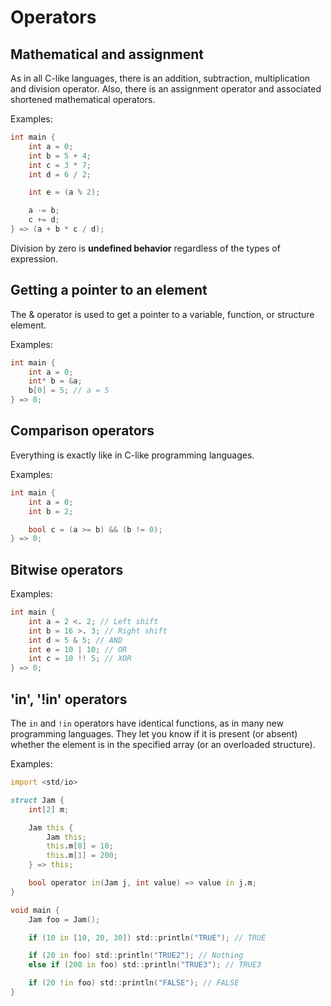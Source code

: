 # Operators

## Mathematical and assignment

As in all C-like languages, there is an addition, subtraction, multiplication and division operator.
Also, there is an assignment operator and associated shortened mathematical operators.

Examples:
```d
int main {
    int a = 0;
    int b = 5 + 4;
    int c = 3 * 7;
    int d = 6 / 2;

    int e = (a % 2);

    a -= b;
    c += d;
} => (a + b * c / d);
```

Division by zero is **undefined behavior** regardless of the types of expression.

## Getting a pointer to an element

The & operator is used to get a pointer to a variable, function, or structure element.

Examples:
```d
int main {
    int a = 0;
    int* b = &a;
    b[0] = 5; // a = 5
} => 0;
```

## Comparison operators

Everything is exactly like in C-like programming languages.

Examples:
```d
int main {
    int a = 0;
    int b = 2;

    bool c = (a >= b) && (b != 0);
} => 0;
```


## Bitwise operators

Examples:
```d
int main {
    int a = 2 <. 2; // Left shift
    int b = 16 >. 3; // Right shift
    int d = 5 & 5; // AND
    int e = 10 | 10; // OR
    int c = 10 !! 5; // XOR
} => 0;
```

## 'in', '!in' operators

The `in` and `!in` operators have identical functions, as in many new programming languages.
They let you know if it is present (or absent) whether the element is in the specified array (or an overloaded structure).

Examples:

```d
import <std/io>

struct Jam {
    int[2] m;

    Jam this {
        Jam this;
        this.m[0] = 10;
        this.m[1] = 200;
    } => this;

    bool operator in(Jam j, int value) => value in j.m;
}

void main {
    Jam foo = Jam();

    if (10 in [10, 20, 30]) std::println("TRUE"); // TRUE

    if (20 in foo) std::println("TRUE2"); // Nothing
    else if (200 in foo) std::println("TRUE3"); // TRUE3

    if (20 !in foo) std::println("FALSE"); // FALSE
}
```
